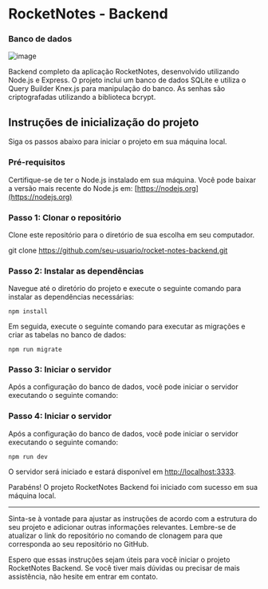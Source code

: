 # RocketNotes - Backend

### Banco de dados
![image](https://github.com/vhraposo/Rocket_Notes/assets/69219137/979fc441-f051-4b73-92a9-ef7662776fac)


Backend completo da aplicação RocketNotes, desenvolvido utilizando Node.js e Express. O projeto inclui um banco de dados SQLite e utiliza o Query Builder Knex.js para manipulação do banco. As senhas são criptografadas utilizando a biblioteca bcrypt.

## Instruções de inicialização do projeto

Siga os passos abaixo para iniciar o projeto em sua máquina local.

### Pré-requisitos

Certifique-se de ter o Node.js instalado em sua máquina. Você pode baixar a versão mais recente do Node.js em: [https://nodejs.org](https://nodejs.org)

### Passo 1: Clonar o repositório

Clone este repositório para o diretório de sua escolha em seu computador.

git clone https://github.com/seu-usuario/rocket-notes-backend.git

### Passo 2: Instalar as dependências

Navegue até o diretório do projeto e execute o seguinte comando para instalar as dependências necessárias:

```terminal
npm install
```

Em seguida, execute o seguinte comando para executar as migrações e criar as tabelas no banco de dados:

```terminal
npm run migrate
```

### Passo 3: Iniciar o servidor

Após a configuração do banco de dados, você pode iniciar o servidor executando o seguinte comando:


### Passo 4: Iniciar o servidor

Após a configuração do banco de dados, você pode iniciar o servidor executando o seguinte comando:

```terminal
npm run dev
```

O servidor será iniciado e estará disponível em [http://localhost:3333](http://localhost:3333).

Parabéns! O projeto RocketNotes Backend foi iniciado com sucesso em sua máquina local.

---

Sinta-se à vontade para ajustar as instruções de acordo com a estrutura do seu projeto e adicionar outras informações relevantes. Lembre-se de atualizar o link do repositório no comando de clonagem para que corresponda ao seu repositório no GitHub.

Espero que essas instruções sejam úteis para você iniciar o projeto RocketNotes Backend. Se você tiver mais dúvidas ou precisar de mais assistência, não hesite em entrar em contato.
